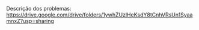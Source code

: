 Descrição dos problemas: https://drive.google.com/drive/folders/1ywhZUzlHeKsdY8tCnhVRsUn1SyaamnxZ?usp=sharing
